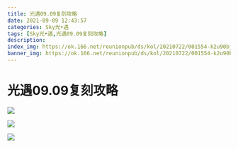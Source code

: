 ```yaml
---
title: 光遇09.09复刻攻略
date: 2021-09-09 12:43:57
categories: Sky光•遇
tags: [Sky光•遇,光遇09.09复刻攻略]
description: 
index_img: https://ok.166.net/reunionpub/ds/kol/20210722/001554-k2u90bj7ay.png?imageView&thumbnail=600x0&type=jpg
banner_img: https://ok.166.net/reunionpub/ds/kol/20210722/001554-k2u90bj7ay.png?imageView&thumbnail=600x0&type=jpg
---
```

# 光遇09.09复刻攻略
![](https://ok.166.net/reunionpub/ds/kol/20210909/104754-73ierpsayl.png)

![](https://ok.166.net/reunionpub/ds/kol/20210909/104807-y12g0mwvbt.jpeg)

![](https://ok.166.net/reunionpub/ds/kol/20210909/104819-h3scp0ejzl.jpeg)

  

